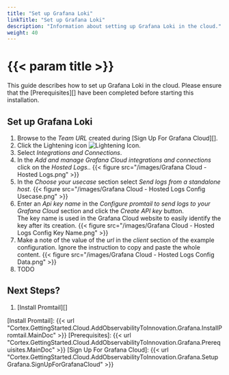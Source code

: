 ```yaml
---
title: "Set up Grafana Loki"
linkTitle: "Set up Grafana Loki"
description: "Information about setting up Grafana Loki in the cloud."
weight: 40
---
```


# {{< param title >}}

This guide describes how to set up Grafana Loki in the cloud. Please ensure that the [Prerequisites][] have been completed before starting this installation.

## Set up Grafana Loki

1. Browse to the *Team URL* created during [Sign Up For Grafana Cloud][].
1. Click the Lightening icon ![Lightening Icon](/images/GrafanaLighteningIcon.png 'Integrations and Connections Icon').
1. Select *Integrations and Connections*.
1. In the *Add and manage Grafana Cloud integrations and connections* click on the *Hosted Logs*..
  {{< figure src="/images/Grafana Cloud - Hosted Logs.png" >}}
1. In the *Choose your usecase* section select *Send logs from a standalone host*.
  {{< figure src="/images/Grafana Cloud - Hosted Logs Config Usecase.png" >}}
1. Enter an *Api key name* in the *Configure promtail to send logs to your Grafana Cloud* section and click the *Create API key* button. <br>
The key name is used in the Grafana Cloud website to easily identify the key after its creation.
  {{< figure src="/images/Grafana Cloud - Hosted Logs Config Key Name.png" >}}
1. Make a note of the value of the *url* in the *client* section of the example configuration. Ignore the instruction to copy and paste the whole content.
  {{< figure src="/images/Grafana Cloud - Hosted Logs Config Data.png" >}}
1. TODO

## Next Steps?

1. [Install Promtail][]

[Install Promtail]: {{< url "Cortex.GettingStarted.Cloud.AddObservabilityToInnovation.Grafana.InstallPromtail.MainDoc" >}}
[Prerequisites]: {{< url "Cortex.GettingStarted.Cloud.AddObservabilityToInnovation.Grafana.Prerequisites.MainDoc" >}}
[Sign Up For Grafana Cloud]: {{< url "Cortex.GettingStarted.Cloud.AddObservabilityToInnovation.Grafana.SetupGrafana.SignUpForGrafanaCloud" >}}
